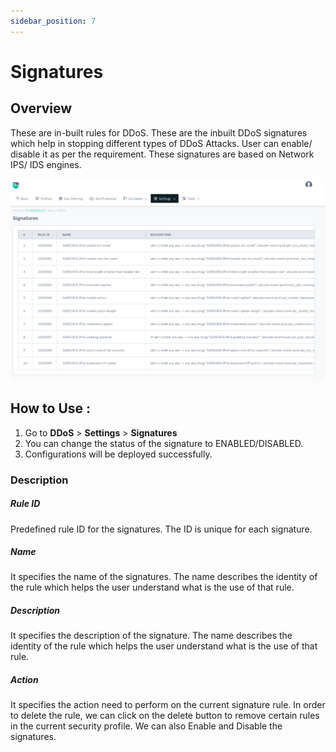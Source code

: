 ```yaml
---
sidebar_position: 7
---
```


# Signatures


## Overview 
These are in-built rules for DDoS. These are the inbuilt DDoS signatures which help in stopping different types of DDoS Attacks. User can enable/ disable it as per the requirement. These signatures are based on Network IPS/ IDS engines.

![Signatures](/img/ddos/v8/ddos_signatures.png)

## How to Use :
1. Go to **DDoS** > **Settings** > **Signatures**
2. You can change the status of the signature to ENABLED/DISABLED.
3. Configurations will be deployed successfully.  

### Description

##### **Rule ID**
Predefined rule ID for the signatures. The ID is unique for each signature.

##### **Name**
It specifies the name of the signatures. The name describes the identity of the rule which helps the user understand what is the use of that rule.

##### **Description**
It specifies the description of the signature. The name describes the identity of the rule which helps the user understand what is the use of that rule.

##### **Action**

It specifies the action need to perform on the current signature rule. In order to delete the rule, we can click on the delete button to remove certain rules in the current security profile. We can also Enable and Disable the signatures.